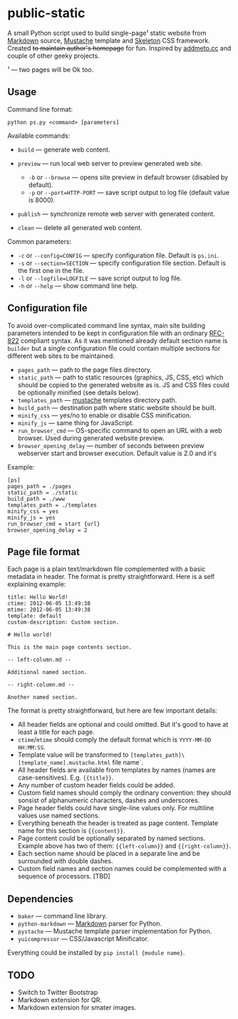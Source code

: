 # public-static

A small Python script used to build single-page¹ static website from [Markdown](http://daringfireball.net/projects/markdown) source, [Mustache](http://mustache.github.com) template and [Skeleton](http://getskeleton.com) CSS framework. Created ~~to maintain author's homepage~~ for fun. Inspired by [addmeto.cc](https://github.com/bobuk/addmeto.cc) and couple of other geeky projects.

¹ — two pages will be Ok too.

## Usage

Command line format:

	python ps.py <command> [parameters]

Available commands:

* `build` — generate web content.
* `preview` — run local web server to preview generated web site.

	* `-b` or `--browse` — opens site preview in default browser (disabled by default).
	* `-p` or `--port=HTTP-PORT` — save script output to log file (default value is 8000).

* `publish` — synchronize remote web server with generated content.
* `clean` — delete all generated web content.

Common parameters:

* `-c` or `--config=CONFIG` — specify configuration file. Default is `ps.ini`.
* `-s` or `--section=SECTION` — specify configuration file section. Default is the first one in the file.
* `-l` or `--logfile=LOGFILE` — save script output to log file.
* `-h` or `--help` — show command line help.

## Configuration file

To avoid over-complicated command line syntax, main site building parameters intended to be kept in configuration file with an ordinary [RFC-822](http://tools.ietf.org/html/rfc822.html) compliant syntax. As it was mentioned already default section name is `builder` but a single 
configuration file could contain multiple sections for different web sites to be maintained.

* `pages_path` — path to the page files directory.
* `static_path` — path to static resources (graphics, JS, CSS, etc) which should be copied to the generated website as is. JS and CSS files could be optionally minified (see details below).
* `templates_path` — [mustache](http://mustache.github.com) templates directory path.
* `build_path` — destination path where static website should be built.
* `minify_css` — yes/no to enable or disable CSS minification.
* `minify_js` — same thing for JavaScript.
* `run_browser_cmd` — OS-specific command to open an URL with a web browser. Used during generated website preview.
* `browser_opening_delay` — number of seconds between preview webserver start and browser execution. Default value is 2.0 and it's
 
Example:

	[ps]
	pages_path = ./pages
	static_path = ./static
	build_path = ./www
	templates_path = ./templates
	minify_css = yes
	minify_js = yes
	run_browser_cmd = start {url}
	browser_opening_delay = 2

## Page file format

Each page is a plain text/markdown file complemented with a basic metadata in header. The format is pretty straightforward. Here is a self explaining example:

	title: Hello World!
	ctime: 2012-06-05 13:49:38
	mtime: 2012-06-05 13:49:38
	template: default
	custom-description: Custom section.

	# Hello world!

	This is the main page contents section.

	-- left-column.md --

	Additional named section.

	-- right-column.md --

	Another named section.

The format is pretty straightforward, but here are few important details:

* All header fields are optional and could omitted. But it's good to have at least a title for each page.
* `ctime`/`mtime` should comply the default format which is `YYYY-MM-DD HH:MM:SS`.
* Template value will be transformed to `[templates_path]\[template_name].mustache.html` file name`.
* All header fields are available from templates by names (names are case-sensitives). E.g. `{{title}}`.
* Any number of custom header fields could be added.
* Custom field names should comply the ordinary convention: they should sonsist of alphanumeric characters, dashes and underscores.
* Page header fields could have single-line values only. For multiline values use named sections.
* Everything beneath the header is treated as page content. Template name for this section is `{{content}}`.
* Page content could be optionally separated by named sections. Example above has two of them: `{{left-column}}` and `{{right-column}}`.
* Each section name should be placed in a separate line and be surrounded with double dashes.
* Custom field names and section names could be complemented with a sequence of processors. [TBD]


## Dependencies

* `baker` — command line library.
* `python-markdown` — [Markdown](http://daringfireball.net/projects/markdown/) parser for Python.
* `pystache` — Mustache template parser implementation for Python.
* `yuicompressor` — CSS/Javascript Minificator.

Everything could be installed by `pip install {module name}`.

## TODO

* Switch to Twitter Bootstrap
* Markdown extension for QR.
* Markdown extension for smater images.
